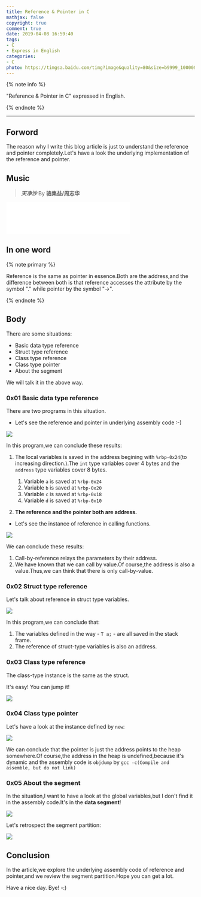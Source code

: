 ```yaml
---
title: Reference & Pointer in C
mathjax: false
copyright: true
comment: true
date: 2019-04-08 16:59:40
tags:
- C
- Express in English
categories:  
- C
photo: https://timgsa.baidu.com/timg?image&quality=80&size=b9999_10000&sec=1554800889468&di=ad0f8d11694ee8a128f0154581759efe&imgtype=0&src=http%3A%2F%2Fchouchou.cc%2Fabout%2Fimages%2Fw%2FC_W1_1080.jpg
---
```


{% note info %}

"Reference & Pointer in C" expressed in English.

{% endnote %}

<!-- more -->

---

## Forword

The reason why I write this blog article is just to understand the reference and pointer completely.Let's have a look the underlying implementation of the reference and pointer.

## Music
> ***天净沙*** By **骆集益/周志华**

<iframe frameborder="no" marginwidth="0" marginheight="0" width=330 height=86 src="//music.163.com/outchain/player?type=2&id=26344079&auto=1&height=66"></iframe>

## In one word

{% note primary %}

Reference is the same as pointer in essence.Both are the address,and the difference between both is that reference accesses the attribute by the symbol "." while pointer by the symbol "->".

{% endnote %}

## Body

There are some situations:

- Basic data type reference
- Struct type reference
- Class type reference
- Class type pointer
- About the segment

We will talk it in the above way.


### 0x01 Basic data type reference

There are two programs in this situation.

- Let's see the reference and pointer in underlying assembly code :-)

![](c-reference-pointer/reference.png)

In this program,we can conclude these results:

1. The local variables is saved in the address begining with `%rbp-0x24`(to increasing direction.).The `int` type variables cover 4 bytes and the `address` type variables cover 8 bytes.
   1. Variable `a` is saved at `%rbp-0x24`
   2. Variable `b` is saved at `%rbp-0x20`
   3. Variable `c` is saved at `%rbp-0x18`
   4. Variable `d` is saved at `%rbp-0x10` 

2. **The reference and the pointer both are address.**

- Let's see the instance of reference in calling functions.

![](c-reference-pointer/reference2.png)

We can conclude these results:

1. Call-by-reference relays the parameters by their address.
2. We have known that we can call by value.Of course,the address is also a value.Thus,we can think that there is only call-by-value.

### 0x02 Struct type reference

Let's talk about reference in struct type variables.

![](c-reference-pointer/reference-struct.png)

In this program,we can conclude that:

1. The variables defined in the way - `T a;` - are all saved in the stack frame.
2. The reference of struct-type variables is also an address.

### 0x03 Class type reference

The class-type instance is the same as the struct.

It's easy! You can jump it!

![](c-reference-pointer/reference-class.png)

### 0x04 Class type pointer

Let's have a look at the instance defined by `new`:

![](c-reference-pointer/reference-class-new.png)

We can conclude that the pointer is just the address points to the heap somewhere.Of course,the address in the heap is undefined,because it's dynamic and the assembly code is `objdump` by `gcc -c(Compile and assemble, but do not link)`

### 0x05 About the segment
In the situation,I want to have a look at the global variables,but I don't find it in the assembly code.It's in the **data segment**!

![](c-reference-pointer/reference.png)

Let's retrospect the segment partition:

![](c-reference-pointer/segment.jpg)



## Conclusion

In the article,we explore the underlying assembly code of reference and pointer,and we review the segment partition.Hope you can get a lot.

Have a nice day.
Bye!
-:)

